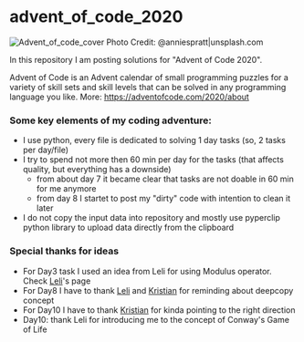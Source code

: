 # advent_of_code_2020

![Advent_of_code_cover Photo Credit: @anniespratt|unsplash.com](https://github.com/asyaparfenova/advent_of_code_2020/blob/master/images/cover.png?raw=true "Photo Credit: 
@anniespratt|unsplash.com")

In this repository I am posting solutions for "Advent of Code 2020".

Advent of Code is an Advent calendar of small programming puzzles for a variety of skill sets and skill levels that can be solved in any programming language you like.
More: https://adventofcode.com/2020/about

### Some key elements of my coding adventure:
- I use python, every file is dedicated to solving 1 day tasks (so, 2 tasks per day/file)
- I try to spend not more then 60 min per day for the tasks (that affects quality, but everything has a downside)
  - from about day 7 it became clear that tasks are not doable in 60 min for me anymore
  - from day 8 I startet to post my "dirty" code with intention to clean it later
- I do not copy the input data into repository and mostly use pyperclip python library to upload data directly from the clipboard 

### Special thanks for ideas
- For Day3 task I used an idea from Leli for using Modulus operator. Check [Leli](https://github.com/lelilia)'s page
- For Day8 I have to thank [Leli](https://github.com/lelilia) and [Kristian](https://github.com/krother) for reminding about deepcopy concept
- For Day10 I have to thank [Kristian](https://github.com/krother) for kinda pointing to the right direction
- Day10: thank Leli for introducing me to the concept of Conway's Game of Life
